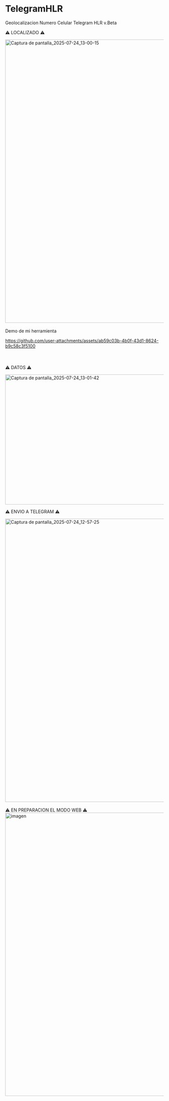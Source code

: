 # TelegramHLR
Geolocalizacion Numero Celular Telegram HLR v.Beta

⚠️ LOCALIZADO ⚠️

<img width="1600" height="900" alt="Captura de pantalla_2025-07-24_13-00-15" src="https://github.com/user-attachments/assets/92c37aca-3ef7-4104-bd64-5e5803546321" />
<br>
<br>
Demo de mi herramienta

https://github.com/user-attachments/assets/ab59c03b-4b0f-43d1-8624-b9c58c3f5100
<br>
<br>
<br>
<br>
⚠️ DATOS ⚠️

<img width="710" height="413" alt="Captura de pantalla_2025-07-24_13-01-42" src="https://github.com/user-attachments/assets/c99b85b0-9a2a-4599-a939-3d93bd5dbd03" />

⚠️ ENVIO A TELEGRAM ⚠️

<img width="1600" height="900" alt="Captura de pantalla_2025-07-24_12-57-25" src="https://github.com/user-attachments/assets/741ecd24-181c-41b1-ad54-baf3209fc3e6" />

<br>
<br>
⚠️ EN PREPARACION EL MODO WEB ⚠️

<img width="1600" height="900" alt="imagen" src="https://github.com/user-attachments/assets/618fa4ba-ba63-4dde-8783-d74f157e8021" />
